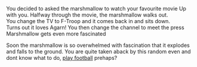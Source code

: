 You decided to asked the marshmallow to watch your favourite movie Up with you.
Halfway through the movie, the marshmallow walks out.  
You change the TV to F-Troop and it comes back in and sits down.  
Turns out it loves Agarn!
You then change the channel to meet the press
Marshmallow gets even more fascinated

Soon the marshmallow is so overwhelmed with fascination that it explodes and falls
 to the ground. You are quite taken aback by this random even and dont know what 
 to do, [play football](../play_football/play_football.md) prehaps?

